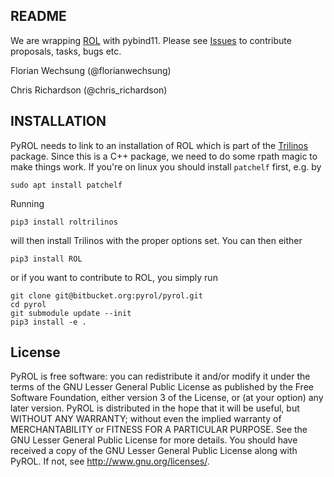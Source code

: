 README
------

We are wrapping [ROL](trilinos.org/packages/rol/) with pybind11. Please see [Issues](../../issues) to contribute proposals, tasks, bugs etc.


Florian Wechsung (@florianwechsung)

Chris Richardson (@chris_richardson)

INSTALLATION
------------

PyROL needs to link to an installation of ROL which is part of the [Trilinos](https://github.com/trilinos/Trilinos) package.
Since this is a C++ package, we need to do some rpath magic to make things work. If you're on linux you should install `patchelf` first, e.g. by 

    sudo apt install patchelf

Running 
    
    pip3 install roltrilinos

will then install Trilinos with the proper options set.
You can then either

    pip3 install ROL

or if you want to contribute to ROL, you simply run

    git clone git@bitbucket.org:pyrol/pyrol.git
    cd pyrol
    git submodule update --init
    pip3 install -e .


License
-------

PyROL is free software: you can redistribute it and/or modify it under the terms of the GNU Lesser General Public License as published by the Free Software Foundation, either version 3 of the License, or (at your option) any later version.
PyROL is distributed in the hope that it will be useful, but WITHOUT ANY WARRANTY; without even the implied warranty of MERCHANTABILITY or FITNESS FOR A PARTICULAR PURPOSE. See the GNU Lesser General Public License for more details.
You should have received a copy of the GNU Lesser General Public License along with PyROL. If not, see <http://www.gnu.org/licenses/>.
